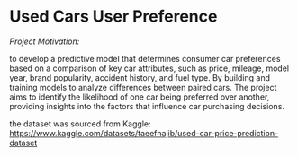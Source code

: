 # Used Cars User Preference

*Project Motivation:*

to develop a predictive model that determines consumer car preferences based on a comparison of key car attributes, such as price, mileage, model year, brand popularity, accident history, and fuel type. By building and training models to analyze differences between paired cars. The project aims to identify the likelihood of one car being preferred over another, providing insights into the factors that influence car purchasing decisions.
<br>

the dataset was sourced from Kaggle: https://www.kaggle.com/datasets/taeefnajib/used-car-price-prediction-dataset 

